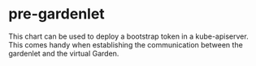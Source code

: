 # pre-gardenlet

This chart can be used to deploy a bootstrap token in a kube-apiserver.
This comes handy when establishing the communication between the gardenlet and the virtual Garden.
